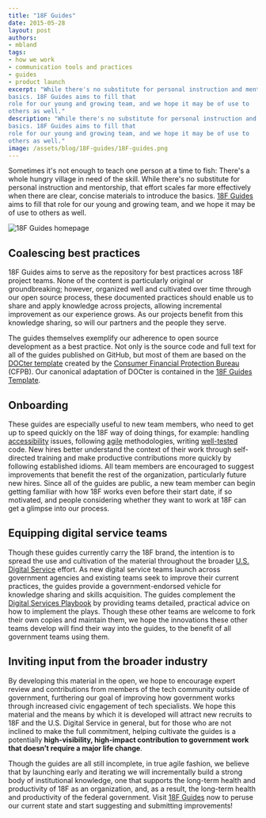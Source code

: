 ```yaml
---
title: "18F Guides"
date: 2015-05-28
layout: post
authors:
- mbland
tags:
- how we work
- communication tools and practices
- guides
- product launch
excerpt: "While there's no substitute for personal instruction and mentorship, that effort scales far more effectively when there are clear, concise materials to introduce the
basics. 18F Guides aims to fill that
role for our young and growing team, and we hope it may be of use to
others as well."
description: "While there's no substitute for personal instruction and mentorship, that effort scales far more effectively when there are clear, concise materials to introduce the
basics. 18F Guides aims to fill that
role for our young and growing team, and we hope it may be of use to
others as well."
image: /assets/blog/18F-guides/18F-guides.png
---
```

Sometimes it's not enough to teach one person at a time to fish: There's
a whole hungry village in need of the skill. While there's no substitute
for personal instruction and mentorship, that effort scales far more
effectively when there are clear, concise materials to introduce the
basics. [18F Guides](https://pages.18f.gov/guides/) aims to fill that
role for our young and growing team, and we hope it may be of use to
others as well.

![18F Guides homepage]({{site.baseurl}}/assets/blog/18F-guides/18F-guides.png)

## Coalescing best practices

18F Guides aims to serve as the repository for best practices across 18F
project teams. None of the content is particularly original or
groundbreaking; however, organized well and cultivated over time through
our open source process, these documented practices should enable us to
share and apply knowledge across projects, allowing incremental
improvement as our experience grows. As our projects benefit from this
knowledge sharing, so will our partners and the people they serve.

The guides themselves exemplify our adherence to open source development
as a best practice. Not only is the source code and full text for all of
the guides published on GitHub, but most of them are based on the
[DOCter template](https://github.com/cfpb/DOCter) created by the
[Consumer Financial Protection Bureau](http://www.consumerfinance.gov/) (CFPB). Our canonical
adaptation of DOCter is contained in the [18F Guides Template](https://pages.18f.gov/guides-template/).

## Onboarding

These guides are especially useful to new team members, who need to get
up to speed quickly on the 18F way of doing things, for example:
handling [accessibility](https://pages.18f.gov/accessibility/) issues,
following [agile](https://pages.18f.gov/agile/) methodologies, writing
[well-tested](https://pages.18f.gov/automated-testing-playbook/) code.
New hires better understand the context of their work through
self-directed training and make productive contributions more quickly by
following established idioms. All team members are encouraged to suggest
improvements that benefit the rest of the organization, particularly
future new hires. Since all of the guides are public, a new team member
can begin getting familiar with how 18F works even before their start
date, if so motivated, and people considering whether they want to work
at 18F can get a glimpse into our process.

## Equipping digital service teams

Though these guides currently carry the 18F brand, the intention is to
spread the use and cultivation of the material throughout the broader
[U.S. Digital Service](https://wh.gov/usds/) effort. As new digital
service teams launch across government agencies and existing teams seek
to improve their current practices, the guides provide a
government-endorsed vehicle for knowledge sharing and skills
acquisition. The guides complement the [Digital Services Playbook](https://playbook.cio.gov) by providing teams detailed,
practical advice on how to implement the plays. Though these other teams
are welcome to fork their own copies and maintain them, we hope the
innovations these other teams develop will find their way into the
guides, to the benefit of all government teams using them.

## Inviting input from the broader industry

By developing this material in the open, we hope to encourage expert
review and contributions from members of the tech community outside of
government, furthering our goal of improving how government works
through increased civic engagement of tech specialists. We hope this
material and the means by which it is developed will attract new
recruits to 18F and the U.S. Digital Service in general, but for those
who are not inclined to make the full commitment, helping cultivate the
guides is a potentially **high-visibility, high-impact contribution to
government work that doesn’t require a major life change**.

Though the guides are all still incomplete, in true agile fashion, we
believe that by launching early and iterating we will incrementally
build a strong body of institutional knowledge, one that supports the
long-term health and productivity of 18F as an organization, and, as a
result, the long-term health and productivity of the federal government.
Visit [18F Guides](https://pages.18f.gov/guides/) now to peruse our
current state and start suggesting and submitting improvements!
